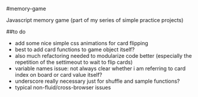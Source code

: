 #memory-game


Javascript memory game (part of my series of simple practice projects)




##to do
* add some nice simple css animations for card flipping 
* best to add card functions to game object itself?
* also much refactoring needed to modularize code better (especially the repetition of the settimeout to wait to flip cards)
* variable names issue: not always clear whether i am referring to card index on board or card value itself?
* underscore really necessary just for shuffle and sample functions?
* typical non-fluid/cross-browser issues
